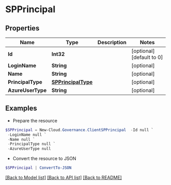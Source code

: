 # SPPrincipal
## Properties

Name | Type | Description | Notes
------------ | ------------- | ------------- | -------------
**Id** | **Int32** |  | [optional] [default to 0]
**LoginName** | **String** |  | [optional] 
**Name** | **String** |  | [optional] 
**PrincipalType** | [**SPPrincipalType**](SPPrincipalType.md) |  | [optional] 
**AzureUserType** | **String** |  | [optional] 

## Examples

- Prepare the resource
```powershell
$SPPrincipal = New-Cloud.Governance.ClientSPPrincipal  -Id null `
 -LoginName null `
 -Name null `
 -PrincipalType null `
 -AzureUserType null
```

- Convert the resource to JSON
```powershell
$SPPrincipal | ConvertTo-JSON
```

[[Back to Model list]](../README.md#documentation-for-models) [[Back to API list]](../README.md#documentation-for-api-endpoints) [[Back to README]](../README.md)

